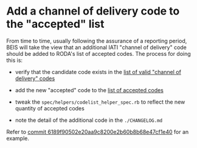 # Add a channel of delivery code to the "accepted" list

From time to time, usually following the assurance of a reporting period, BEIS
will take the view that an additional IATI "channel of delivery" code should be
added to RODA's list of accepted codes. The process for doing this is:

- verify that the candidate code exists in the [list of valid "channel of
  delivery"
  codes](https://github.com/UKGovernmentBEIS/beis-report-official-development-assistance/blob/main/vendor/data/codelists/IATI/2_03/activity/channel_of_delivery_code.yml)

- add the new "accepted" code to the [list of accepted
  codes](https://github.com/UKGovernmentBEIS/beis-report-official-development-assistance/blob/main/vendor/data/codelists/BEIS/accepted_channel_of_delivery_codes.yml)

- tweak the `spec/helpers/codelist_helper_spec.rb` to reflect the new quantity
  of accepted codes

- note the detail of the additional code in the `./CHANGELOG.md`

Refer to [commit
6189f90502e20aa9c8200e2b60b8b68e47cf1e40](https://github.com/UKGovernmentBEIS/beis-report-official-development-assistance/commit/6189f90502e20aa9c8200e2b60b8b68e47cf1e40)
for an example.
